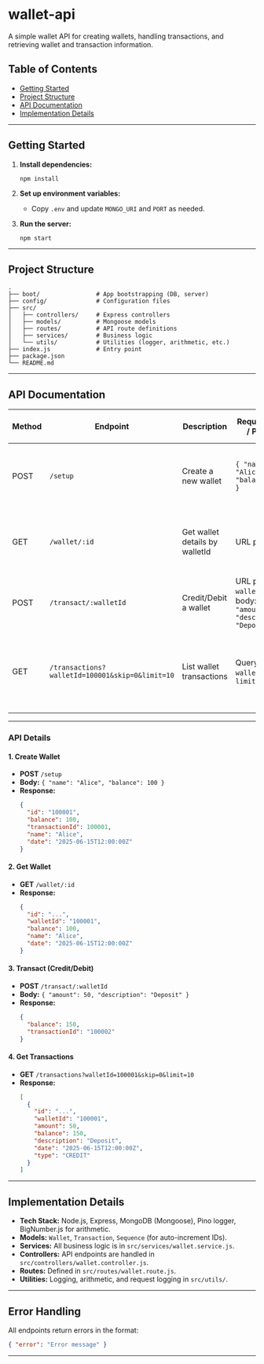 # wallet-api

A simple wallet API for creating wallets, handling transactions, and retrieving wallet and transaction information.

## Table of Contents

- [Getting Started](#getting-started)
- [Project Structure](#project-structure)
- [API Documentation](#api-documentation)
- [Implementation Details](#implementation-details)

---

## Getting Started

1. **Install dependencies:**
   ```
   npm install
   ```

2. **Set up environment variables:**
   - Copy `.env` and update `MONGO_URI` and `PORT` as needed.

3. **Run the server:**
   ```
   npm start
   ```

---

## Project Structure

```
.
├── boot/                # App bootstrapping (DB, server)
├── config/              # Configuration files
├── src/
│   ├── controllers/     # Express controllers
│   ├── models/          # Mongoose models
│   ├── routes/          # API route definitions
│   ├── services/        # Business logic
│   └── utils/           # Utilities (logger, arithmetic, etc.)
├── index.js             # Entry point
├── package.json
└── README.md
```

---

## API Documentation

| Method | Endpoint                   | Description                        | Request Body / Params                | Success Response Example | Error Response Example |
|--------|----------------------------|------------------------------------|--------------------------------------|-------------------------|-----------------------|
| POST   | `/setup`                   | Create a new wallet                | `{ "name": "Alice", "balance": 100 }`| `{ "id": "100001", "balance": 100, "transactionId": 100001, "name": "Alice", "date": "2025-06-15T12:00:00Z" }` | `{ "error": "..." }` |
| GET    | `/wallet/:id`              | Get wallet details by walletId     | URL param: `id`                      | `{ "id": "...", "walletId": "100001", "balance": 100, "name": "Alice", "date": "2025-06-15T12:00:00Z" }` | `{ "error": "Wallet not found" }` |
| POST   | `/transact/:walletId`      | Credit/Debit a wallet              | URL param: `walletId`, body: `{ "amount": 50, "description": "Deposit" }` | `{ "balance": 150, "transactionId": "100002" }` | `{ "error": "Insufficient balance" }` |
| GET    | `/transactions?walletId=100001&skip=0&limit=10` | List wallet transactions | Query: `walletId`, `skip`, `limit`   | `[ { "id": "...", "walletId": "100001", "amount": 50, "balance": 150, "description": "Deposit", "date": "...", "type": "CREDIT" }, ... ]` | `{ "error": "No transactions found for this wallet" }` |

---

### API Details

#### 1. Create Wallet

- **POST** `/setup`
- **Body:** `{ "name": "Alice", "balance": 100 }`
- **Response:**
  ```json
  {
    "id": "100001",
    "balance": 100,
    "transactionId": 100001,
    "name": "Alice",
    "date": "2025-06-15T12:00:00Z"
  }
  ```

#### 2. Get Wallet

- **GET** `/wallet/:id`
- **Response:**
  ```json
  {
    "id": "...",
    "walletId": "100001",
    "balance": 100,
    "name": "Alice",
    "date": "2025-06-15T12:00:00Z"
  }
  ```

#### 3. Transact (Credit/Debit)

- **POST** `/transact/:walletId`
- **Body:** `{ "amount": 50, "description": "Deposit" }`
- **Response:**
  ```json
  {
    "balance": 150,
    "transactionId": "100002"
  }
  ```

#### 4. Get Transactions

- **GET** `/transactions?walletId=100001&skip=0&limit=10`
- **Response:**
  ```json
  [
    {
      "id": "...",
      "walletId": "100001",
      "amount": 50,
      "balance": 150,
      "description": "Deposit",
      "date": "2025-06-15T12:00:00Z",
      "type": "CREDIT"
    }
  ]
  ```

---

## Implementation Details

- **Tech Stack:** Node.js, Express, MongoDB (Mongoose), Pino logger, BigNumber.js for arithmetic.
- **Models:** `Wallet`, `Transaction`, `Sequence` (for auto-increment IDs).
- **Services:** All business logic is in `src/services/wallet.service.js`.
- **Controllers:** API endpoints are handled in `src/controllers/wallet.controller.js`.
- **Routes:** Defined in `src/routes/wallet.route.js`.
- **Utilities:** Logging, arithmetic, and request logging in `src/utils/`.

---

## Error Handling

All endpoints return errors in the format:
```json
{ "error": "Error message" }
```

---